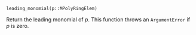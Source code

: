 ```
leading_monomial(p::MPolyRingElem)
```

Return the leading monomial of $p$. This function throws an `ArgumentError` if $p$ is zero.
